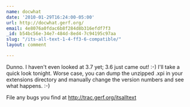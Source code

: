 ```yaml
---
name: docwhat
date: '2010-01-29T16:24:00-05:00'
url: http://docwhat.gerf.org/
email: 4e8076a0fdac6b8f284d8b316efdf7f3
_id: b54bc56e-34e7-484d-8ed4-7c94195c97aa
slug: "/its-all-text-1-4-ff3-6-compatible/"
layout: comment

---
```


Dunno.  I haven't even looked at 3.7 yet; 3.6 just came out! :-)  I'll take a quick look tonight.  Worse case, you can dump the unzipped .xpi in your extensions directory and manually change the version numbers and see what happens. :-)

File any bugs you find at http://trac.gerf.org/itsalltext
